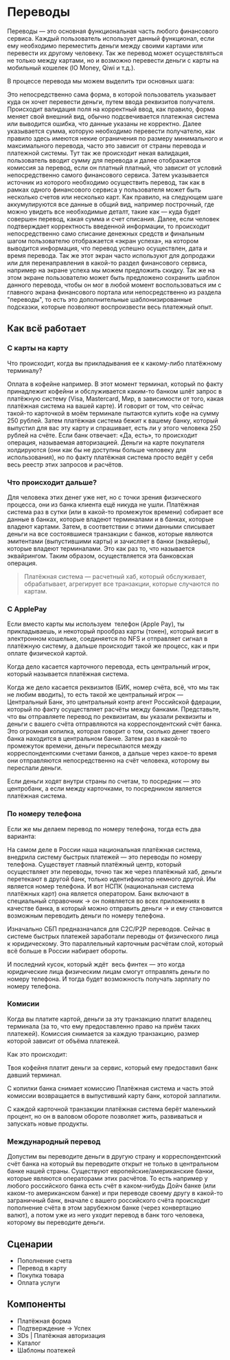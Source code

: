 # Переводы

Переводы — это основная функциональная часть любого финансового сервиса. Каждый пользователь использует данный функционал, если ему необходимо переместить деньги между своими картами или перевести их другому человеку. Так же перевод может осуществляться не только между картами, но и возможно перевести деньги с карты на мобильный кошелек (IO Money, Qiwi и т.д.). 

В процессе перевода мы можем выделить три основных шага:

Это непосредственно сама форма, в которой пользователь указывает куда он хочет перевести деньги, путем ввода реквизитов получателя. Происходит валидация поля на корректный ввод, как правило, форма меняет свой внешний вид, обычно подсвечивается платежная система или выводится ошибка, что данные указаны не корректно. Далее указывается сумма, которую необходимо перевести получателю, как правило здесь имеются некие ограничения по размеру минимального и максимального перевода, часто это зависит от страны перевода и платежной системы. Тут так же происходит некая валидация, пользователь вводит сумму для перевода и далее отображается комиссия за перевод, если он платный платный, что зависит от условий непосредственно самого финансового сервиса. Затем указывается источник из которого необходимо осуществить перевод, так как в рамках одного финансового сервиса у пользователя может быть несколько счетов или несколько карт. Как правило, на следующем шаге аккумулируются все данные в общий вид, например построчный, где можно увидеть все необходимые деталт, такие как — куда будет совершен перевод, какая сумма и счет списания. Далее, если человек подтверждает корректность введенной информации, то происходит непосредственно само списание денежных средств и финальным шагом пользователю отображается «экран успеха», на котором выводится информация, что перевод успешно осуществлен, дата и время перевода. Так же этот экран часто используют для допродажи или для перенаправления в какой-то раздел финансового сервиса, например на экране успеха мы можем предложить скидку. Так же на этом экране пользователю может быть предложено сохранить шаблон данного перевода, чтобы он мог в любой момент воспользоваться им с главного экрана финансового портала или непосредственно из раздела "переводы", то есть это дополнительные шаблонизированные подсказки, которые позволяют воспроизвести весь платежный опыт.

## Как всё работает

### С карты на карту

Что происходит, когда вы прикладывания ее к какому-либо платёжному терминалу?

Оплата в кофейне например. В этот момент терминал, который по факту принадлежит кофейни и обслуживается каким-то банком шлёт запрос в платёжную систему (Visa, Mastercard, Мир, в зависимости от того, какая платёжная система на вашей карте). И говорит от том, что сейчас такой-то карточкой в моём терминале пытаются купить кофе на сумму 250 рублей. Затем платёжная система бежит к вашему банку, который выпустил для вас эту карту и спрашивает, есть ли у этого человека 250 рублей на счёте. Если банк отвечает: «Да, есть», то происходит операция, называемая авторизацией. Деньги на карте покупателя холдируются (они как бы не доступны больше человеку для использования), но по факту платёжная система просто ведёт у себя весь реестр этих запросов и расчётов.

### **Что происходит дальше?**

Для человека этих денег уже нет, но с точки зрения физического процесса, они из банка клиента ещё никуда не ушли. Платёжная система раз в сутки (или в какой-то промежуток времени) собирает все данные в банках, которые владеют терминалами и в банках, которые владеют картами. Затем, в соответствии с этими данными списывает деньги на все состоявшиеся транзакции с банков, которые являются эмитентами (выпустившими карты) и зачисляет в банки (эквайеры), которые владеют терминалами. Это как раз то, что называется эквайрингом. Таким образом, осуществляется эта банковская операция.

> Платёжная система — расчетный хаб, который обслуживает, обрабатывает, агрегирует все транзакции, которые случаются по картам.
> 

### C ApplePay

Если вместо карты мы используем  телефон (Apple Pay), ты прикладываешь, и некоторый прообраз карты (токен), который висит в электронном кошельке, соединяется по NFS и отправляет сигнал в платёжную систему, а дальше происходит такой же процесс, как и при оплате физической картой.

Когда дело касается карточного перевода, есть центральный игрок, который называется платёжная система.

Когда же дело касается реквизитов (БИК, номер счёта, всё, что мы так не любим вводить), то есть такой же центральный игрок — Центральный Банк, это центральный контр агент Российской фдерации, который по факту осуществляет расчёты между банками. Представьте, что вы отправляете перевод по реквизитам, вы указали реквизиты и деньги с вашего счёта отправляются на корреспондентский счёт банка. Это огромная копилка, которая говорит о том, сколько денег твоего банка находится в центральном банке. Затем раз в какой-то промежуток времени, деньги пересылаются между корреспондентскими счетами банков, а дальше через какое-то время они отправляются непосредственно на счёт человека, которому вы переслали деньги.

Если деньги ходят внутри страны по счетам, то посредник — это центробанк, а если между карточками, то посредником является платёжная система.

### По номеру телефона

Если же мы делаем перевод по номеру телефона, тогда есть два варианта:

На самом деле в России наша национальная платёжная система, внедрила систему быстрых платежей — это переводы по номеру телефона. Существует главный платёжный центр, который осуществляет эти переводы, точно так же через платёжный хаб, деньги перетекают в другой банк, только идентификатор немного другой. Им является номер телефона. И вот НСПК (национальная система платёжных карт) она является оператором. Банк включают в специальный справочник → он появляется во всех приложениях в качестве банка, в который можно отправить деньги → и ему становится возможным переводить деньги по номеру телефона.

Изначально СБП предназначался для C2C/P2Р переводов. Сейчас в системе быстрых платежей заработали переводы от физического лица к юридическому. Это параллельный карточным расчётам слой, который всё больше в России набирает обороты.

И последний кусок, который ждёт  весь финтех — это когда юридические лица физическим лицам смогут отправлять деньги по номеру телефона. И тогда будет возможность получать зарплату по номеру телефона.

### Комисии

Когда вы платите картой, деньги за эту транзакцию платит владелец терминала (за то, что ему предоставленно право на приём таких платежей). Комиссия снимается за каждую транзакцию, размер которой зависит от объёма платежей.

Как это происходит:

Твоя кофейня платит деньги за сервис, который ему предоставил банк давший терминал.

С копилки банка снимает комиссию Платёжная система и часть этой комиссии возвращается в выпустивший карту банк, которой заплатили.

С каждой карточной транзакции платёжная система берёт маленький процент, но он в валовом обороте позволяет жить, развиваться и запускать новые продукты.

### Международный перевод

Допустим вы переводите деньги в другую страну и корреспондентский счёт банка на который вы переводите открыт не только в центральном банке нашей страны. Существуют европейские/американские банки, которые являются операторами этих расчётов. То есть например у любого российского банка есть счёт в каком-нибудь Дойч банке (или каком-то американском банке) и при переводе своему другу в какой-то заграничный банк, вначале с вашего российского счёта происходит пополнение счёта в этом зарубежном банке (через конвертацию валют), а потом уже из него уходит перевод в банк того человека, которому вы переводите деньги.

## Сценарии

- Пополнение счета
- Перевод в карту
- Покупка товара
- Оплата услуги

## Компоненты

- Платёжная форма
- Подтверждение → Успех
- 3Ds | Платёжная авторизация
- Каталог
- Шаблоны поатежей
